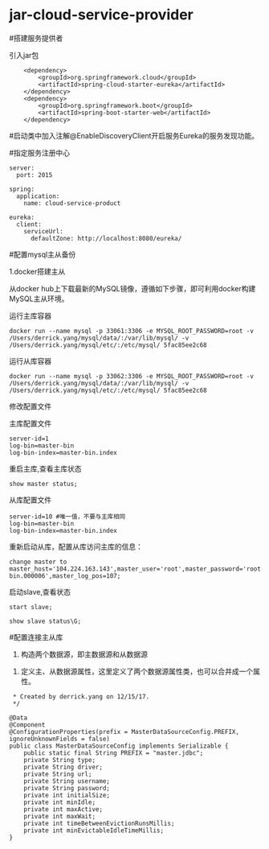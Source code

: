 # jar-cloud-service-provider
#搭建服务提供者 

引入jar包
```
    <dependency>
        <groupId>org.springframework.cloud</groupId>
        <artifactId>spring-cloud-starter-eureka</artifactId>
    </dependency>
    <dependency>
        <groupId>org.springframework.boot</groupId>
        <artifactId>spring-boot-starter-web</artifactId>
    </dependency>
```

#启动类中加入注解@EnableDiscoveryClient开启服务Eureka的服务发现功能。

#指定服务注册中心

```
server:
  port: 2015

spring:
  application:
    name: cloud-service-product

eureka:
  client:
    serviceUrl:
      defaultZone: http://localhost:8080/eureka/
```
#配置mysql主从备份

1.docker搭建主从

从docker hub上下载最新的MySQL镜像，遵循如下步骤，即可利用docker构建MySQL主从环境。

运行主库容器
```
docker run --name mysql -p 33061:3306 -e MYSQL_ROOT_PASSWORD=root -v /Users/derrick.yang/mysql/data/:/var/lib/mysql/ -v /Users/derrick.yang/mysql/etc/:/etc/mysql/ 5fac85ee2c68
```

运行从库容器
```
docker run --name mysql -p 33062:3306 -e MYSQL_ROOT_PASSWORD=root -v /Users/derrick.yang/mysql/data/:/var/lib/mysql/ -v /Users/derrick.yang/mysql/etc/:/etc/mysql/ 5fac85ee2c68
```
修改配置文件

主库配置文件
```
server-id=1
log-bin=master-bin
log-bin-index=master-bin.index
```
重启主库,查看主库状态
```
show master status;
```
从库配置文件
```
server-id=10 #唯一值，不要与主库相同
log-bin=master-bin
log-bin-index=master-bin.index
```
重新启动从库，配置从库访问主库的信息：
```
change master to master_host='104.224.163.143',master_user='root',master_password='root',master_log_file='master-bin.000006',master_log_pos=107;
```
启动slave,查看状态
```
start slave;

show slave status\G;
```

#配置连接主从库

1. 构造两个数据源，即主数据源和从数据源

1) 定义主、从数据源属性，这里定义了两个数据源属性类，也可以合并成一个属性。
```
 * Created by derrick.yang on 12/15/17.
 */

@Data
@Component
@ConfigurationProperties(prefix = MasterDataSourceConfig.PREFIX, ignoreUnknownFields = false)
public class MasterDataSourceConfig implements Serializable {
    public static final String PREFIX = "master.jdbc";
    private String type;
    private String driver;
    private String url;
    private String username;
    private String password;
    private int initialSize;
    private int minIdle;
    private int maxActive;
    private int maxWait;
    private int timeBetweenEvictionRunsMillis;
    private int minEvictableIdleTimeMillis;
}
```
